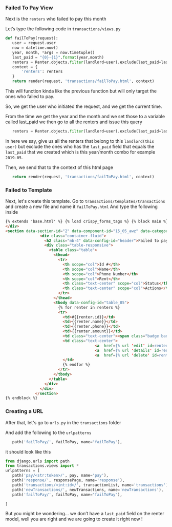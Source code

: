 ### Failed To Pay View

Next is the `renters` who failed to pay this month

Let’s type the following code in `transactions/views.py`

```python
def failToPay(request):
   user = request.user
   now = datetime.now()
   year, month, *args = now.timetuple()
   last_paid = "{0}-{1}".format(year,month)
   renters = Renter.objects.filter(landlord=user).exclude(last_paid=last_paid)
   context = {
       'renters': renters
   }
   return render(request, 'transactions/failToPay.html', context)
```

This will function kinda like the previous function but will only target the ones who failed to pay.

So, we get the user who initiated the request, and we get the current time.

From the time we get the year and the month and we set those to a variable called last_paid we then go to all the renters and issue this query

```python
   renters = Renter.objects.filter(landlord=user).exclude(last_paid=last_paid)
```

In here we say, give us all the renters that belong to this `landlord(this user)` but exclude the ones who has the `last_paid` field that equals the `last_paid` that we created which is this year/month combo for example `2019-05`.

Then, we send that to the context of this html page

```python
   return render(request, 'transactions/failToPay.html', context)
```

### Failed to Template

Next, let's create this template. Go to `transactions/templates/transactions` and create a new file and name it `failToPay.html`
And type the following inside

```html
{% extends 'base.html' %} {% load crispy_forms_tags %} {% block main %}
</div>
<section data-section-id="2" data-component-id="15_05_awz" data-category="admin" class="py-4">
               <div class="container-fluid">
                 <h2 class="mb-4" data-config-id="header">Failed to pay</h2>
                 <div class="table-responsive">
                   <table class="table">
                     <thead>
                       <tr>
                         <th scope="col">Id #</th>
                         <th scope="col">Name</th>
                         <th scope="col">Phone Number</th>
                         <th scope="col">Rent</th>
                         <th class="text-center" scope="col">Status</th>
                         <th class="text-center" scope="col">Actions</th>
                       </tr>
                     </thead>
                     <tbody data-config-id="table_05">
                       {% for renter in renters %}
                       <tr>
                         <td>#{{renter.id}}</td>
                         <td>{{renter.name}}</td>
                         <td>{{renter.phone}}</td>
                         <td>{{renter.amount}}</td>
                         <td class="text-center"><span class="badge badge-danger">UnPaid</span></td>
                         <td class="text-center">
                                       <a  href={% url 'edit' id=renter.id %} class="btn btn-primary"><i class="fa fa-edit"></i></a>
                                       <a  href={% url 'details' id=renter.id %} class="btn btn-secondary"><i class="fa fa-info-circle"></i></a>
                                       <a  href={% url 'delete' id=renter.id %} class="btn btn-danger"><i class="fa fa-trash"></i></a>
                         </td>
                         {% endfor %}
                       </tr>
                     </tbody>
                   </table>
                 </div>
               </div>
             </section>
{% endblock %}
```

### Creating a URL

After that, let's go to `urls.py` in the `transactions` folder

And add the following to the `urlpatterns`

```python
   path('failToPay/', failToPay, name="failToPay"),
```

it should look like this

```python
from django.urls import path
from transactions.views import *
urlpatterns = [
   path('pay/<str:token>/', pay, name='pay'),
   path('response/', responsePage, name='response'),
   path('transactions/<int:id>/', transactionList, name='transactions'),
   path('newTransactions/', newTransactions, name='newTransactions'),
   path('failToPay/', failToPay, name="failToPay"),

]
```

But you might be wondering… we don’t have a `last_paid` field on the renter model, well you are right and we are going to create it right now !
